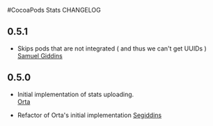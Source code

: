 #CocoaPods Stats CHANGELOG

## 0.5.1

* Skips pods that are not integrated ( and thus we can't get UUIDs )
  [Samuel Giddins](https://github.com/CocoaPods/cocoapods-stats/pull/15)


## 0.5.0

* Initial implementation of stats uploading.  
  [Orta](https://github.com/orta)

* Refactor of Orta's initial implementation
  [Segiddins](https://github.com/segiddins)
